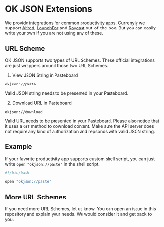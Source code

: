 # OK JSON Extensions

We provide integrations for common productivity apps. Currenyly we support [Alfred](https://www.alfredapp.com/), [LaunchBar](https://obdev.at/products/launchbar/index.html) and [Raycast](https://www.raycast.com/) out-of-the-box. But you can easily write your own if you are not using any of these.

## URL Scheme
OK JSON supports two types of URL Schemes. These official integrations are just wrappers around those two URL Schemes.

1. View JSON String in Pasteboard

`okjson://paste`

Valid JSON string needs to be presented in your Pasteboard.

2. Download URL in Pasteboard

`okjson://download`

Valid URL needs to be presented in your Pasteboard. Please also notice that it uses a `GET` method to download content. Make sure the API server does not require any kind of authorization and repsonds with valid JSON string.

## Example
If your favorite productivity app supports custom shell script, you can just write `open "okjson://paste"` in the shell script.

```sh
#!/bin/bash

open "okjson://paste"
```

## More URL Schemes
If you need more URL Schemes, let us know. You can open an issue in this repository and explain your needs. We would consider it and get back to you.

